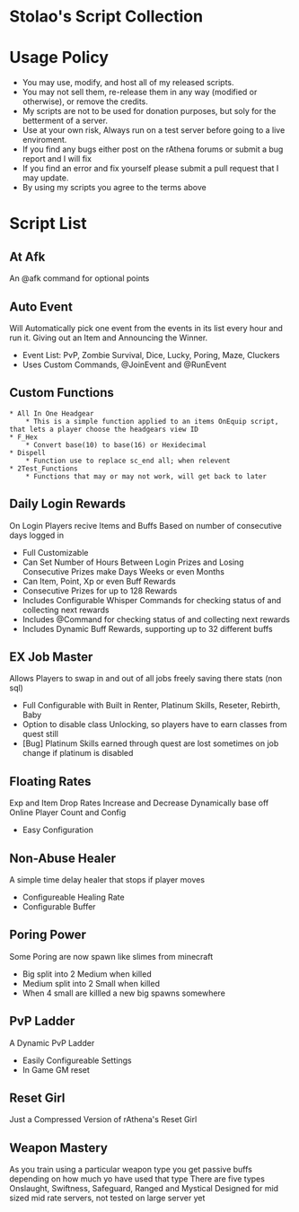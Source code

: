 Stolao's Script Collection
=======

Usage Policy
=======
* You may use, modify, and host all of my released scripts.
* You may not sell them, re-release them in any way (modified or otherwise), or remove the credits.
* My scripts are not to be used for donation purposes, but soly for the betterment of a server.
* Use at your own risk, Always run on a test server before going to a live enviroment.
* If you find any bugs either post on the rAthena forums or submit a bug report and I will fix
* If you find an error and fix yourself please submit a pull request that I may update.
* By using my scripts you agree to the terms above

Script List
=======

At Afk
---------
An @afk command for optional points

Auto Event
---------
Will Automatically pick one event from the events in its list every hour and run it. Giving out an Item and Announcing the Winner.
   * Event List: PvP, Zombie Survival, Dice, Lucky, Poring, Maze, Cluckers
   * Uses Custom Commands, @JoinEvent and @RunEvent

Custom Functions
---------
    * All In One Headgear
        * This is a simple function applied to an items OnEquip script, that lets a player choose the headgears view ID
    * F_Hex
        * Convert base(10) to base(16) or Hexidecimal
    * Dispell
        * Function use to replace sc_end all; when relevent
    * 2Test_Functions
        * Functions that may or may not work, will get back to later

Daily Login Rewards
---------
On Login Players recive Items and Buffs Based on number of consecutive days logged in
   * Full Customizable
   * Can Set Number of Hours Between Login Prizes and Losing Consecutive Prizes make Days Weeks or even Months
   * Can Item, Point, Xp or even Buff Rewards
   * Consecutive Prizes for up to 128 Rewards
   * Includes Configurable Whisper Commands for checking status of and collecting next rewards
   * Includes @Command for checking status of and collecting next rewards
   * Includes Dynamic Buff Rewards, supporting up to 32 different buffs

EX Job Master
---------
Allows Players to swap in and out of all jobs freely saving there stats (non sql)
   * Full Configurable with Built in Renter, Platinum Skills, Reseter, Rebirth, Baby
   * Option to disable class Unlocking, so players have to earn classes from quest still
   * [Bug] Platinum Skills earned through quest are lost sometimes on job change if platinum is disabled

Floating Rates
---------
Exp and Item Drop Rates Increase and Decrease Dynamically base off Online Player Count and Config
   * Easy Configuration

Non-Abuse Healer
---------
A simple time delay healer that stops if player moves
   * Configureable Healing Rate
   * Configurable Buffer

Poring Power
---------
Some Poring are now spawn like slimes from minecraft
   * Big split into 2 Medium when killed
   * Medium split into 2 Small when killed
   * When 4 small are killled a new big spawns somewhere

PvP Ladder
---------
A Dynamic PvP Ladder
   * Easily Configureable Settings
   * In Game GM reset

Reset Girl
---------
Just a Compressed Version of rAthena's Reset Girl
    
Weapon Mastery
---------
As you train using a particular weapon type you get passive buffs depending on how much yo have used that type
   There are five types Onslaught, Swiftness, Safeguard, Ranged and Mystical
   Designed for mid sized mid rate servers, not tested on large server yet

